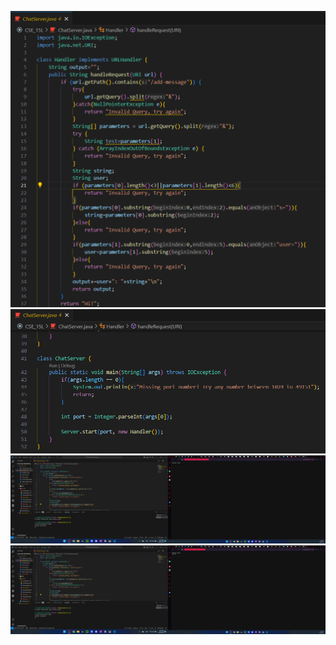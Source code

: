![Image](ChatServer1.png)
![Image](ChatServer2.png)
![Image](add-message1.png)
![Image](add-message2.png)
